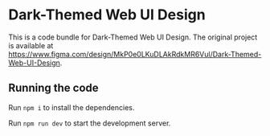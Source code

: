 
  # Dark-Themed Web UI Design

  This is a code bundle for Dark-Themed Web UI Design. The original project is available at https://www.figma.com/design/MkP0e0LKuDLAkRdkMR6Vul/Dark-Themed-Web-UI-Design.

  ## Running the code

  Run `npm i` to install the dependencies.

  Run `npm run dev` to start the development server.
  